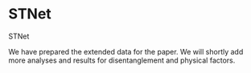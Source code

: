 # STNet
STNet

We have prepared the extended data for the paper. We will shortly add more analyses and results for disentanglement and physical factors.
